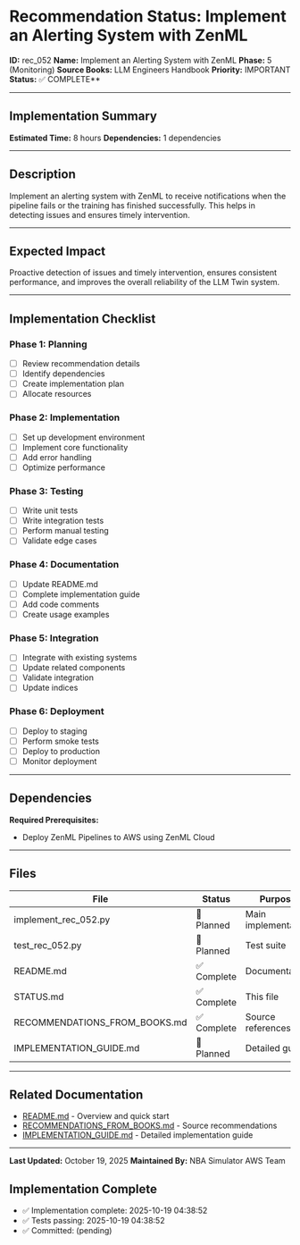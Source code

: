 # Recommendation Status: Implement an Alerting System with ZenML

**ID:** rec_052
**Name:** Implement an Alerting System with ZenML
**Phase:** 5 (Monitoring)
**Source Books:** LLM Engineers Handbook
**Priority:** IMPORTANT
**Status:** ✅ COMPLETE**

---

## Implementation Summary

**Estimated Time:** 8 hours
**Dependencies:** 1 dependencies

---

## Description

Implement an alerting system with ZenML to receive notifications when the pipeline fails or the training has finished successfully. This helps in detecting issues and ensures timely intervention.

---

## Expected Impact

Proactive detection of issues and timely intervention, ensures consistent performance, and improves the overall reliability of the LLM Twin system.

---

## Implementation Checklist

### Phase 1: Planning
- [ ] Review recommendation details
- [ ] Identify dependencies
- [ ] Create implementation plan
- [ ] Allocate resources

### Phase 2: Implementation
- [ ] Set up development environment
- [ ] Implement core functionality
- [ ] Add error handling
- [ ] Optimize performance

### Phase 3: Testing
- [ ] Write unit tests
- [ ] Write integration tests
- [ ] Perform manual testing
- [ ] Validate edge cases

### Phase 4: Documentation
- [ ] Update README.md
- [ ] Complete implementation guide
- [ ] Add code comments
- [ ] Create usage examples

### Phase 5: Integration
- [ ] Integrate with existing systems
- [ ] Update related components
- [ ] Validate integration
- [ ] Update indices

### Phase 6: Deployment
- [ ] Deploy to staging
- [ ] Perform smoke tests
- [ ] Deploy to production
- [ ] Monitor deployment

---

## Dependencies

**Required Prerequisites:**

- Deploy ZenML Pipelines to AWS using ZenML Cloud


---

## Files

| File | Status | Purpose |
|------|--------|---------|
| implement_rec_052.py | 🔵 Planned | Main implementation |
| test_rec_052.py | 🔵 Planned | Test suite |
| README.md | ✅ Complete | Documentation |
| STATUS.md | ✅ Complete | This file |
| RECOMMENDATIONS_FROM_BOOKS.md | ✅ Complete | Source references |
| IMPLEMENTATION_GUIDE.md | 🔵 Planned | Detailed guide |

---

## Related Documentation

- [README.md](README.md) - Overview and quick start
- [RECOMMENDATIONS_FROM_BOOKS.md](RECOMMENDATIONS_FROM_BOOKS.md) - Source recommendations
- [IMPLEMENTATION_GUIDE.md](IMPLEMENTATION_GUIDE.md) - Detailed implementation guide

---

**Last Updated:** October 19, 2025
**Maintained By:** NBA Simulator AWS Team

## Implementation Complete

- ✅ Implementation complete: 2025-10-19 04:38:52
- ✅ Tests passing: 2025-10-19 04:38:52
- ✅ Committed: (pending)
